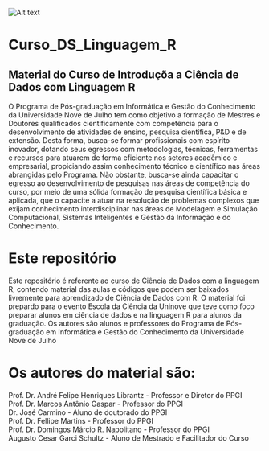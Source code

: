 ![Alt text](https://s3.uninove.br/app/uploads/2015/08/22125944/1534964384-1534964384-ppgi_topo_portal.jpg)

# Curso_DS_Linguagem_R
## Material do Curso de Introduçõa a Ciência de Dados com Linguagem R

O Programa de Pós-graduação em Informática e Gestão do Conhecimento da Universidade Nove de Julho tem como objetivo a formação de Mestres e Doutores qualificados cientificamente com competência para o desenvolvimento de atividades de ensino, pesquisa científica, P&D e de extensão. Desta forma, busca-se formar profissionais com espírito inovador, dotando seus egressos com metodologias, técnicas, ferramentas e recursos para atuarem de forma eficiente nos setores acadêmico e empresarial, propiciando assim conhecimento técnico e científico nas áreas abrangidas pelo Programa. Não obstante, busca-se ainda capacitar o egresso ao desenvolvimento de pesquisas nas áreas de competência do curso, por meio de uma sólida formação de pesquisa científica básica e aplicada, que o capacite a atuar na resolução de problemas complexos que exijam conhecimento interdisciplinar nas áreas de Modelagem e Simulação Computacional, Sistemas Inteligentes e Gestão da Informação e do Conhecimento.

# Este repositório

Este repositório é referente ao curso de Ciência de Dados com a linguagem R, contendo material das aulas e códigos que podem ser baixados livremente para aprendizado de Ciência de Dados com R.
O material foi prepardo para o evento Escola da Ciência da Uninove que teve como foco preparar alunos em ciência de dados e na linguagem R para alunos da graduação.
Os autores são alunos e professores do Programa de Pós-graduação em Informática e Gestão do Conhecimento da Universidade Nove de Julho

# Os autores do material são:

Prof. Dr. André Felipe Henriques Librantz - Professor e Diretor do PPGI  
Prof. Dr. Marcos Antônio Gaspar - Professor do PPGI   
Dr. José Carmino - Aluno de doutorado do PPGI   
Prof. Dr. Fellipe Martins  - Professor do PPGI   
Prof. Dr. Domingos Márcio R. Napolitano  - Professor do PPGI   
Augusto Cesar Garci Schultz - Aluno de Mestrado e Facilitador do Curso
